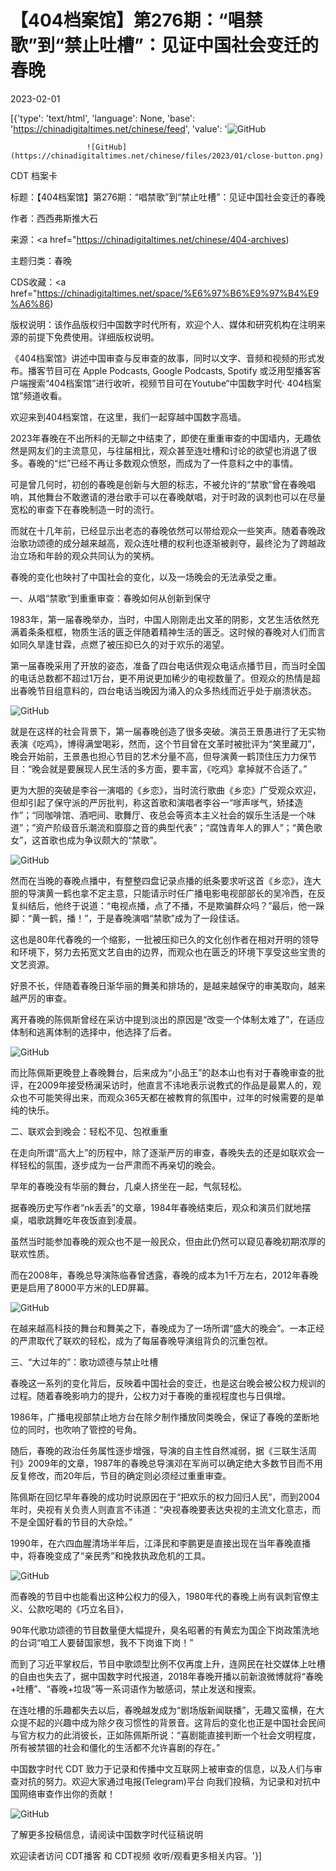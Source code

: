 # 【404档案馆】第276期：“唱禁歌”到“禁止吐槽”：见证中国社会变迁的春晚

2023-02-01

[{'type': 'text/html', 'language': None, 'base': 'https://chinadigitaltimes.net/chinese/feed', 'value': '![GitHub](https://chinadigitaltimes.net/chinese/files/2023/02/2763.png)













            

                    

                     ![GitHub](https://chinadigitaltimes.net/chinese/files/2023/01/close-button.png)

                    

                    

                

            

        



CDT 档案卡

标题：【404档案馆】第276期：“唱禁歌”到“禁止吐槽”：见证中国社会变迁的春晚

作者：西西弗斯推大石

来源：<a href="https://chinadigitaltimes.net/chinese/404-archives)

主题归类：春晚



CDS收藏：<a href="https://chinadigitaltimes.net/space/%E6%97%B6%E9%97%B4%E9%A6%86)

版权说明：该作品版权归中国数字时代所有，欢迎个人、媒体和研究机构在注明来源的前提下免费使用。详细版权说明。





《404档案馆》讲述中国审查与反审查的故事，同时以文字、音频和视频的形式发布。播客节目可在 Apple Podcasts, Google Podcasts, Spotify 或泛用型播客客户端搜索“404档案馆”进行收听，视频节目可在Youtube“中国数字时代· 404档案馆”频道收看。

欢迎来到404档案馆，在这里，我们一起穿越中国数字高墙。

2023年春晚在不出所料的无聊之中结束了，即使在重重审查的中国墙内，无趣依然是网友们的主流意见，与往届相比，观众甚至连吐槽和讨论的欲望也消退了很多。春晚的“烂”已经不再让多数观众愤怒，而成为了一件意料之中的事情。

可是曾几何时，初创的春晚是创新与大胆的标志，不被允许的“禁歌”曾在春晚唱响，其他舞台不敢邀请的港台歌手可以在春晚献唱，对于时政的讽刺也可以在尽量宽松的审查下在春晚制造一时的流行。

而就在十几年前，已经显示出老态的春晚依然可以带给观众一些笑声。随着春晚政治歌功颂德的成分越来越高，观众连吐槽的权利也逐渐被剥夺，最终沦为了跨越政治立场和年龄的观众共同认为的笑柄。

春晚的变化也映衬了中国社会的变化，以及一场晚会的无法承受之重。

一、从唱“禁歌”到重重审查：春晚如何从创新到保守

1983年，第一届春晚举办，当时，中国人刚刚走出文革的阴影，文艺生活依然充满着条条框框，物质生活的匮乏伴随着精神生活的匮乏。这时候的春晚对人们而言如同久旱逢甘霖，点燃了被压抑已久的对于欢乐的渴望。

第一届春晚采用了开放的姿态，准备了四台电话供观众电话点播节目，而当时全国的电话总数都不超过1万台，更不用说更加稀少的电视数量了。但观众的热情是超出春晚节目组意料的，四台电话当晚因为涌入的众多热线而近乎处于崩溃状态。

![GitHub](https://chinadigitaltimes.net/chinese/files/2023/01/截屏2023-01-31-21.12.07.png)

就是在这样的社会背景下，第一届春晚创造了很多突破。演员王景愚进行了无实物表演《吃鸡》，博得满堂喝彩，然而，这个节目曾在文革时被批评为“笑里藏刀”，晚会开始前，王景愚也担心节目的艺术分量不高，但导演黄一鹤顶住压力力保节目：“晚会就是要展现人民生活的多方面，要丰富，《吃鸡》拿掉就不合适了。”

更为大胆的突破是李谷一演唱的《乡恋》，当时流行歌曲《乡恋》广受观众欢迎，但却引起了保守派的严厉批判，称这首歌和演唱者李谷一“嗲声嗲气，矫揉造作”；“同咖啡馆、酒吧间、歌舞厅、夜总会等资本主义社会的娱乐生活是一个味道”；”资产阶级音乐潮流和靡靡之音的典型代表”；“腐蚀青年人的罪人”；“黄色歌女”，这首歌也成为争议颇大的“禁歌”。

![GitHub](https://chinadigitaltimes.net/chinese/files/2023/01/截屏2023-01-31-21.13.53.png)

然而在当晚的春晚点播中，有整整四盘记录点播的纸条要求听这首《乡恋》，连大胆的导演黄一鹤也拿不定主意，只能请示时任广播电影电视部部长的吴冷西，在反复纠结后，他终于说道：“电视点播，点了不播，不是欺骗群众吗？”最后，他一跺脚：“黄一鹤，播！”，于是春晚演唱“禁歌”成为了一段佳话。

这也是80年代春晚的一个缩影，一批被压抑已久的文化创作者在相对开明的领导和环境下，努力去拓宽文艺自由的边界，而观众也在匮乏的环境下享受这些宝贵的文艺资源。

好景不长，伴随着春晚日渐华丽的舞美和排场的，是越来越保守的审美取向，越来越严厉的审查。

离开春晚的陈佩斯曾经在采访中提到淡出的原因是“改变一个体制太难了”，在适应体制和逃离体制的选择中，他选择了后者。

![GitHub](https://chinadigitaltimes.net/chinese/files/2023/01/截屏2023-01-31-21.15.24.png)

而比陈佩斯更晚登上春晚舞台，后来成为“小品王”的赵本山也有对于春晚审查的批评，在2009年接受杨澜采访时，他直言不讳地表示说教式的作品是最累人的，观众也不可能笑得出来，而观众365天都在被教育的氛围中，过年的时候需要的是单纯的快乐。

二、联欢会到晚会：轻松不见、包袱重重

在走向所谓“高大上”的历程中，除了逐渐严厉的审查，春晚失去的还是如联欢会一样轻松的氛围，逐步成为一台严肃而不再亲切的晚会。

早年的春晚没有华丽的舞台，几桌人挤坐在一起，气氛轻松。

据春晚历史写作者“nk丢丢”的文章，1984年春晚结束后，观众和演员们就地摆桌，唱歌跳舞吃年夜饭直到凌晨。

虽然当时能参加春晚的观众也不是一般民众，但由此仍然可以窥见春晚初期浓厚的联欢性质。

而在2008年，春晚总导演陈临春曾透露，春晚的成本为1千万左右，2012年春晚更是启用了8000平方米的LED屏幕。

![GitHub](https://chinadigitaltimes.net/chinese/files/2023/01/截屏2023-01-31-21.17.39.png)

在越来越高科技的舞台和舞美之下，春晚成为了一场所谓“盛大的晚会”。一本正经的严肃取代了联欢的轻松，成为了每届春晚导演组背负的沉重包袱。

三、“大过年的”：歌功颂德与禁止吐槽

春晚这一系列的变化背后，反映着中国社会的变迁，也是这台晚会被公权力规训的过程。随着春晚影响力的提升，公权力对于春晚的重视程度也与日俱增。

1986年，广播电视部禁止地方台在除夕制作播放同类晚会，保证了春晚的垄断地位的同时，也吹响了管控的号角。

随后，春晚的政治任务属性逐步增强，导演的自主性自然减弱，据《三联生活周刊》2009年的文章，1987年的春晚总导演邓在军尚可以确定绝大多数节目而不用反复修改，而20年后，节目的确定则必须经过重重审查。

陈佩斯在回忆早年春晚的成功时说原因在于“把欢乐的权力回归人民”，而到2004年时，央视有关负责人则直言不讳道：“央视春晚要表达央视的主流文化意志，而不是全国好看的节目的大杂烩。”

1990年，在六四血腥清场半年后，江泽民和李鹏更是直接出现在当年春晚直播中，将春晚变成了“亲民秀”和挽救执政危机的工具。

![GitHub](https://chinadigitaltimes.net/chinese/files/2023/01/截屏2023-01-31-21.09.14.png)

而春晚的节目中也能看出这种公权力的侵入，1980年代的春晚上尚有讽刺官僚主义、公款吃喝的《巧立名目》，

90年代歌功颂德的节目数量便大幅提升，臭名昭著的有黄宏为国企下岗政策洗地的台词“咱工人要替国家想，我不下岗谁下岗！”

而到了习近平掌权后，节目中歌颂型比例不仅再度上升，连网民在社交媒体上吐槽的自由也失去了，据中国数字时代报道，2018年春晚开播以前新浪微博就将“春晚+吐槽”、“春晚+垃圾”等一系词语作为敏感词，禁止发送和搜索。

在连吐槽的乐趣都失去以后，春晚越发成为“剧场版新闻联播”，无趣又蛮横，在大众提不起的兴趣中成为除夕夜习惯性的背景音。这背后的变化也正是中国社会民间与官方权力的此消彼长，正如陈佩斯所说：“喜剧能直接判断一个社会文明程度，所有被禁锢的社会和僵化的生活都不允许喜剧的存在。”

中国数字时代 CDT 致力于记录和传播中文互联网上被审查的信息，以及人们与审查对抗的努力。欢迎大家通过电报(Telegram)平台 向我们投稿，为记录和对抗中国网络审查作出你的贡献！

![GitHub](https://chinadigitaltimes.net/chinese/files/2022/05/404给CDT-QR-code-1.jpg)

了解更多投稿信息，请阅读中国数字时代征稿说明

欢迎读者访问 CDT播客 和 CDT视频 收听/观看更多相关内容。'}]